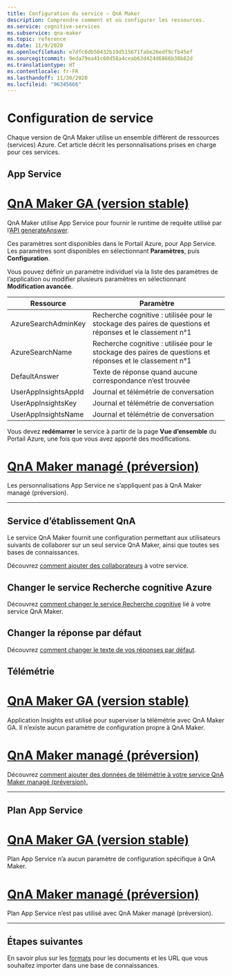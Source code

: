 ```yaml
---
title: Configuration du service – QnA Maker
description: Comprendre comment et où configurer les ressources.
ms.service: cognitive-services
ms.subservice: qna-maker
ms.topic: reference
ms.date: 11/9/2020
ms.openlocfilehash: e7dfc6db50432b19d515671fabe26edf9cfb45ef
ms.sourcegitcommit: 9eda79ea41c60d58a4ceab63d424d6866b38b82d
ms.translationtype: HT
ms.contentlocale: fr-FR
ms.lasthandoff: 11/30/2020
ms.locfileid: "96345666"
---
```

# <a name="service-configuration"></a>Configuration de service

Chaque version de QnA Maker utilise un ensemble différent de ressources (services) Azure. Cet article décrit les personnalisations prises en charge pour ces services. 

## <a name="app-service"></a>App Service

# <a name="qna-maker-ga-stable-release"></a>[QnA Maker GA (version stable)](#tab/v1)

QnA Maker utilise App Service pour fournir le runtime de requête utilisé par l’[API generateAnswer](/rest/api/cognitiveservices/qnamaker4.0/runtime/generateanswer).

Ces paramètres sont disponibles dans le Portail Azure, pour App Service. Les paramètres sont disponibles en sélectionnant **Paramètres**, puis **Configuration**.

Vous pouvez définir un paramètre individuel via la liste des paramètres de l’application ou modifier plusieurs paramètres en sélectionnant **Modification avancée**.

|Ressource|Paramètre|
|--|--|
|AzureSearchAdminKey|Recherche cognitive : utilisée pour le stockage des paires de questions et réponses et le classement n°1|
|AzureSearchName|Recherche cognitive : utilisée pour le stockage des paires de questions et réponses et le classement n°1|
|DefaultAnswer|Texte de réponse quand aucune correspondance n’est trouvée|
|UserAppInsightsAppId|Journal et télémétrie de conversation|
|UserAppInsightsKey|Journal et télémétrie de conversation|
|UserAppInsightsName|Journal et télémétrie de conversation|

Vous devez **redémarrer** le service à partir de la page **Vue d’ensemble** du Portail Azure, une fois que vous avez apporté des modifications.

# <a name="qna-maker-managed-preview-release"></a>[QnA Maker managé (préversion)](#tab/v2)

Les personnalisations App Service ne s’appliquent pas à QnA Maker managé (préversion).

---

## <a name="qna-maker-service"></a>Service d’établissement QnA

Le service QnA Maker fournit une configuration permettant aux utilisateurs suivants de collaborer sur un seul service QnA Maker, ainsi que toutes ses bases de connaissances.

Découvrez [comment ajouter des collaborateurs](./reference-role-based-access-control.md) à votre service.

## <a name="change-azure-cognitive-search"></a>Changer le service Recherche cognitive Azure

Découvrez [comment changer le service Recherche cognitive](./how-to/set-up-qnamaker-service-azure.md#configure-qna-maker-to-use-different-cognitive-search-resource) lié à votre service QnA Maker.

## <a name="change-default-answer"></a>Changer la réponse par défaut

Découvrez [comment changer le texte de vos réponses par défaut](How-To/change-default-answer.md). 

## <a name="telemetry"></a>Télémétrie

# <a name="qna-maker-ga-stable-release"></a>[QnA Maker GA (version stable)](#tab/v1)

Application Insights est utilisé pour superviser la télémétrie avec QnA Maker GA. Il n’existe aucun paramètre de configuration propre à QnA Maker.

# <a name="qna-maker-managed-preview-release"></a>[QnA Maker managé (préversion)](#tab/v2)

Découvrez [comment ajouter des données de télémétrie à votre service QnA Maker managé (préversion).](How-To/get-analytics-knowledge-base.md) 

---

## <a name="app-service-plan"></a>Plan App Service

# <a name="qnamaker-ga-stable-release"></a>[QnA Maker GA (version stable)](#tab/v1)

Plan App Service n’a aucun paramètre de configuration spécifique à QnA Maker.

# <a name="qnamaker-managed-preview-release"></a>[QnA Maker managé (préversion)](#tab/v2)

Plan App Service n’est pas utilisé avec QnA Maker managé (préversion).

---

## <a name="next-steps"></a>Étapes suivantes

En savoir plus sur les [formats](reference-document-format-guidelines.md) pour les documents et les URL que vous souhaitez importer dans une base de connaissances.